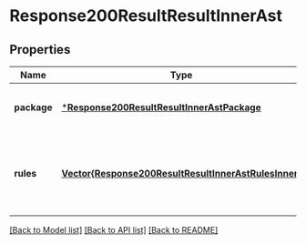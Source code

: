 # Response200ResultResultInnerAst


## Properties
Name | Type | Description | Notes
------------ | ------------- | ------------- | -------------
**package** | [***Response200ResultResultInnerAstPackage**](Response200ResultResultInnerAstPackage.md) |  | [optional] [default to nothing]
**rules** | [**Vector{Response200ResultResultInnerAstRulesInner}**](Response200ResultResultInnerAstRulesInner.md) | When OPA evaluates a rule, it generates the content of a [virtual documents](https://www.openpolicyagent.org/docs/latest/philosophy/#the-opa-document-model) | [optional] [default to nothing]


[[Back to Model list]](../README.md#models) [[Back to API list]](../README.md#api-endpoints) [[Back to README]](../README.md)


